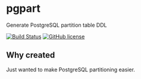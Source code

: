 # pgpart

Generate PostgreSQL partition table DDL

[![Build Status](https://travis-ci.org/achiku/pgpart.svg?branch=master)](https://travis-ci.org/achiku/pgpart)
[![GitHub license](https://img.shields.io/badge/license-MIT-blue.svg)](https://raw.githubusercontent.com/achiku/pgpart/master/LICENSE)


## Why created

Just wanted to make PostgreSQL partitioning easier.
